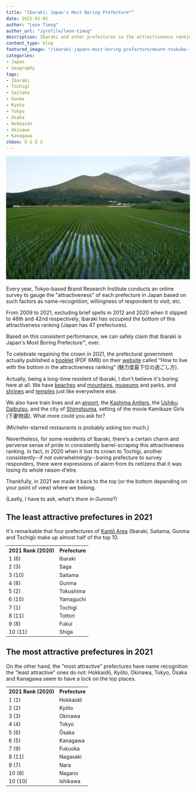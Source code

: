 ```yaml
---
title: "Ibaraki: Japan's Most Boring Prefecture™"
date: 2022-01-02
author: "Leon Timog"
author_url: "/profile/leon-timog"
description: Ibaraki and other prefectures in the attractiveness ranking
content_type: blog
featured_image: "/ibaraki-japans-most-boring-prefecture/mount-tsukuba-from-chikusei.jpg"
categories:
- Japan
- Geography
tags:
- Ibaraki
- Tochigi
- Saitama
- Gunma
- Kyoto
- Tokyo
- Osaka
- Hokkaido
- Okinawa
- Kanagawa
chōon: Ō ō Ū ū
---
```

![Mount Tsukuba viewed from Chikusei City, Ibaraki](mount-tsukuba-from-chikusei.jpg "[Mount Tsukuba](/night-climbing-mount-tsukuba-new-year/) viewed from Arita, Chikusei City, Ibaraki Prefecture from [Wikipedia](https://commons.wikimedia.org/wiki/File:Mt.Tsukuba_30.jpg)")

Every year, Tokyo-based Brand Research Institute conducts an online survey to gauge the "attractiveness" of each prefecture in Japan based on such factors as name-recognition, willingness of respondent to visit, etc.

From 2009 to 2021, excluding brief spells in 2012 and 2020 when it slipped to 46th and 42nd respectively, Ibaraki has occupied the bottom of this attractiveness ranking (Japan has 47 prefectures).

Based on this consistent performance, we can safely claim that Ibaraki is Japan's Most Boring Prefecture™, ever.

To celebrate regaining the crown in 2021, the prefectural government actually published a [booklet](https://www.pref.ibaraki.jp/eigyo/proteam/documents/miryokudosaikainosugoshikata-1004.pdf) (PDF 6MB) on their [website](https://www.pref.ibaraki.jp/eigyo/proteam/sugoshikata20211004.html) called “How to live with the bottom in the attractiveness ranking” (魅力度最下位の過ごし方).

Actually, being a long-time resident of Ibaraki, I don't believe it's boring here at all. We have [beaches](/oarai-beach-circa-2005/) and [mountains](/winter-climb-of-snow-covered-mount-tsukuba/), [museums](/kaoru-ueda-auguste-rodin-ossip-zadkine/) and parks, and [shrines](/hatsumode/) and [temples](/buddhist-temple-at-foot-of-mount-tsukuba/) just like everywhere else.

We also have train lines and an [airport](https://www.ibaraki-airport.net/en/), the [Kashima Antlers](https://www.antlers.co.jp/en/), the [Ushiku Daibutsu](https://daibutu.net/), and the city of [Shimotsuma](https://www.city.shimotsuma.lg.jp/), setting of the movie Kamikaze Girls (下妻物語). What more could you ask for?

(Michelin-starred restaurants is probably asking too much.)

Nevertheless, for some residents of Ibaraki, there's a certain charm and perverse sense of pride in consistently barrel-scraping this attractiveness ranking. In fact, in 2020 when it lost its crown to Tochigi, another consistently--if not overwhelmingly--boring prefecture to survey responders, there were expressions of alarm from its netizens that it was losing its whole raison-d'etre.

Thankfully, in 2021 we made it back to the top (or the bottom depending on your point of view) where we belong.

(Lastly, I have to ask, *what's there in Gunma*?)

## The least attractive prefectures in 2021

It's remarkable that four prefectures of [Kantō Area](/what-are-the-eight-regions-of-japan/#kantō-region) (Ibaraki, Saitama, Gunma and Tochigi) make up almost half of the top 10.

<table class="orange-table">
<tbody>
<tr>
<th>2021 Rank (2020)</th>
<th>Prefecture</th>

</tr>
<tr>
<td>1 (6)</td>
<td>Ibaraki</td>

</tr>
<tr>
<td>2 (3)</td>
<td>Saga</td>

</tr>
<tr>
<td>3 (10)</td>
<td>Saitama</td>

</tr>
<tr>
<td>4 (8)</td>
<td>Gunma</td>

</tr>
<tr>
<td>5 (2)</td>
<td>Tokushima</td>

</tr>
<tr>
<td>6 (15)</td>
<td>Yamaguchi</td>

</tr>
<tr>
<td>7 (1)</td>
<td>Tochigi</td>

</tr>
<tr>
<td>8 (11)</td>
<td>Tottori</td>

</tr>
<tr>
<td>9 (8)</td>
<td>Fukui</td>

</tr>
<tr>
<td>10 (11)</td>
<td>Shiga</td>

</tr>

</tbody>
</table>


## The most attractive prefectures in 2021

On the other hand, the "most attractive" prefectures have name recognition the "least attractive" ones do not: Hokkaidō, Kyōto, Okinawa, Tokyo, Ōsaka and Kanagawa seem to have a lock on the top places.

<table class="orange-table">
<tbody>
<tr>
<th>2021 Rank (2020)</th>
<th>Prefecture</th>

</tr>
<tr>
<td>1 (1)</td>
<td>Hokkaidō</td>

</tr>
<tr>
<td>2 (2)</td>
<td>Kyōto</td>

</tr>
<tr>
<td>3 (3)</td>
<td>Okinawa</td>

</tr>
<tr>
<td>4 (4)</td>
<td>Tokyo</td>

</tr>
<tr>
<td>5 (6)</td>
<td>Ōsaka</td>

</tr>
<tr>
<td>6 (5)</td>
<td>Kanagawa</td>

</tr>
<tr>
<td>7 (9)</td>
<td>Fukuoka</td>

</tr>
<tr>
<td>8 (11)</td>
<td>Nagasaki</td>

</tr>
<tr>
<td>9 (7)</td>
<td>Nara</td>

</tr>
<tr>
<td>10 (8)</td>
<td>Nagano</td>

</tr>
<tr>
<td>10 (10)</td>
<td>Ishikawa</td>

</tr>
</tbody>
</table>



